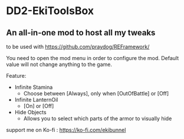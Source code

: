 # DD2-EkiToolsBox
## An all-in-one mod to host all my tweaks
to be used with https://github.com/praydog/REFramework/

You need to open the mod menu in order to configure the mod.
Default value will not change anything to the game.

Feature:
- Infinite Stamina
  - Choose between [Always], only when [OutOfBattle] or [Off]
- Infinite LanternOil
  - [On] or [Off]
- Hide Objects
  - Allows you to select which parts of the armor to visually hide

support me on Ko-fi : https://ko-fi.com/ekibunnel
